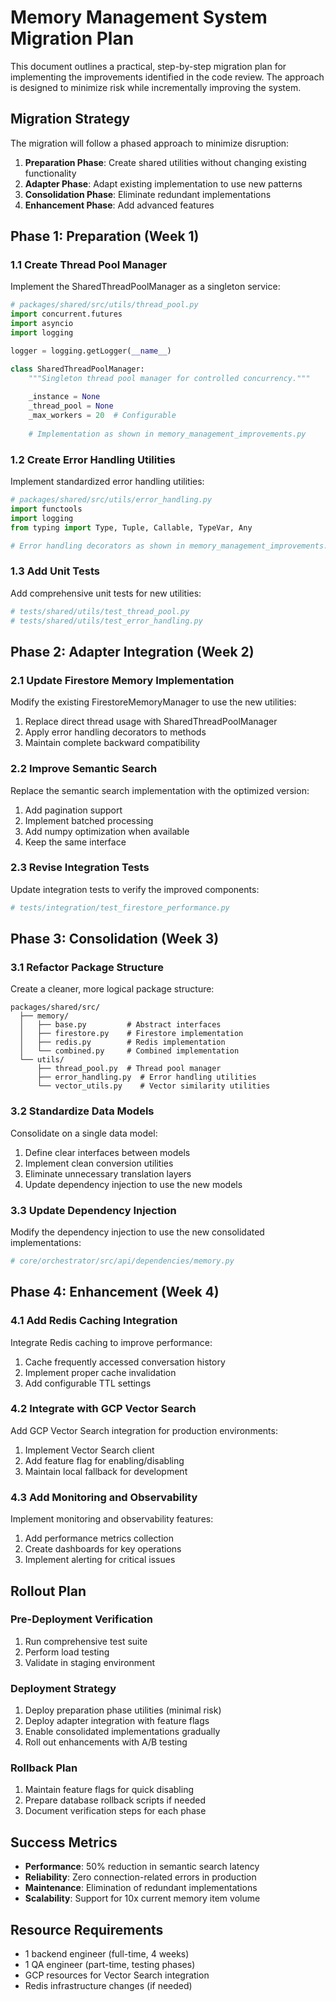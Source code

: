 # Memory Management System Migration Plan

This document outlines a practical, step-by-step migration plan for implementing the improvements identified in the code review. The approach is designed to minimize risk while incrementally improving the system.

## Migration Strategy

The migration will follow a phased approach to minimize disruption:

1. **Preparation Phase**: Create shared utilities without changing existing functionality
2. **Adapter Phase**: Adapt existing implementation to use new patterns
3. **Consolidation Phase**: Eliminate redundant implementations
4. **Enhancement Phase**: Add advanced features

## Phase 1: Preparation (Week 1)

### 1.1 Create Thread Pool Manager

Implement the SharedThreadPoolManager as a singleton service:

```python
# packages/shared/src/utils/thread_pool.py
import concurrent.futures
import asyncio
import logging

logger = logging.getLogger(__name__)

class SharedThreadPoolManager:
    """Singleton thread pool manager for controlled concurrency."""
    
    _instance = None
    _thread_pool = None
    _max_workers = 20  # Configurable
    
    # Implementation as shown in memory_management_improvements.py
```

### 1.2 Create Error Handling Utilities

Implement standardized error handling utilities:

```python
# packages/shared/src/utils/error_handling.py
import functools
import logging
from typing import Type, Tuple, Callable, TypeVar, Any

# Error handling decorators as shown in memory_management_improvements.py
```

### 1.3 Add Unit Tests

Add comprehensive unit tests for new utilities:

```python
# tests/shared/utils/test_thread_pool.py
# tests/shared/utils/test_error_handling.py
```

## Phase 2: Adapter Integration (Week 2)

### 2.1 Update Firestore Memory Implementation

Modify the existing FirestoreMemoryManager to use the new utilities:

1. Replace direct thread usage with SharedThreadPoolManager
2. Apply error handling decorators to methods
3. Maintain complete backward compatibility

### 2.2 Improve Semantic Search

Replace the semantic search implementation with the optimized version:

1. Add pagination support
2. Implement batched processing
3. Add numpy optimization when available
4. Keep the same interface

### 2.3 Revise Integration Tests

Update integration tests to verify the improved components:

```python
# tests/integration/test_firestore_performance.py
```

## Phase 3: Consolidation (Week 3)

### 3.1 Refactor Package Structure

Create a cleaner, more logical package structure:

```
packages/shared/src/
  ├── memory/
  │   ├── base.py         # Abstract interfaces
  │   ├── firestore.py    # Firestore implementation
  │   ├── redis.py        # Redis implementation
  │   └── combined.py     # Combined implementation
  └── utils/
      ├── thread_pool.py  # Thread pool manager
      ├── error_handling.py  # Error handling utilities
      └── vector_utils.py    # Vector similarity utilities
```

### 3.2 Standardize Data Models

Consolidate on a single data model:

1. Define clear interfaces between models
2. Implement clean conversion utilities
3. Eliminate unnecessary translation layers
4. Update dependency injection to use the new models

### 3.3 Update Dependency Injection

Modify the dependency injection to use the new consolidated implementations:

```python
# core/orchestrator/src/api/dependencies/memory.py
```

## Phase 4: Enhancement (Week 4)

### 4.1 Add Redis Caching Integration

Integrate Redis caching to improve performance:

1. Cache frequently accessed conversation history
2. Implement proper cache invalidation
3. Add configurable TTL settings

### 4.2 Integrate with GCP Vector Search

Add GCP Vector Search integration for production environments:

1. Implement Vector Search client
2. Add feature flag for enabling/disabling
3. Maintain local fallback for development

### 4.3 Add Monitoring and Observability

Implement monitoring and observability features:

1. Add performance metrics collection
2. Create dashboards for key operations
3. Implement alerting for critical issues

## Rollout Plan

### Pre-Deployment Verification

1. Run comprehensive test suite
2. Perform load testing
3. Validate in staging environment

### Deployment Strategy

1. Deploy preparation phase utilities (minimal risk)
2. Deploy adapter integration with feature flags
3. Enable consolidated implementations gradually
4. Roll out enhancements with A/B testing

### Rollback Plan

1. Maintain feature flags for quick disabling
2. Prepare database rollback scripts if needed
3. Document verification steps for each phase

## Success Metrics

- **Performance**: 50% reduction in semantic search latency
- **Reliability**: Zero connection-related errors in production
- **Maintenance**: Elimination of redundant implementations
- **Scalability**: Support for 10x current memory item volume

## Resource Requirements

- 1 backend engineer (full-time, 4 weeks)
- 1 QA engineer (part-time, testing phases)
- GCP resources for Vector Search integration
- Redis infrastructure changes (if needed)
